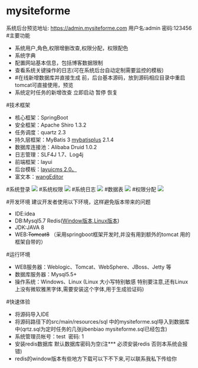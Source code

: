 # mysiteforme
系统后台预览地址: https://admin.mysiteforme.com 用户名:admin  密码:123456<br/>
#主要功能
* 系统用户,角色,权限增删改查,权限分配，权限配色<br/>
* 系统字典<br/>
* 配置网站基本信息，包括博客数据限制<br/>
* 查看系统关键操作的日志(可在系统后台自动定制需要监控的模板)<br/>
* #在线新增数据库并直接生成 前，后台基本源码，放到源码相应目录中重启tomcat可直接使用，预览<br/>
* 系统定时任务的新增改查 立即启动 暂停 恢复<br/>

#技术框架
* 核心框架：SpringBoot
* 安全框架：Apache Shiro 1.3.2
* 任务调度：quartz 2.3
* 持久层框架：MyBatis 3 <a href="http://baomidou.oschina.io/mybatis-plus-doc/#/" target="_blank">mybatisplus</a> 2.1.4
* 数据库连接池：Alibaba Druid 1.0.2
* 日志管理：SLF4J 1.7、Log4j
* 前端框架：layui 
* 后台模板：<a href="http://layuicms.gitee.io/layuicms2.0/index.html" target="_blank">layuicms 2.0。</a>
* 富文本：<a href="http://www.wangeditor.com/" target="_blank">wangEditor</a>

#系统登录
![](https://static.mysiteforme.com/github/%E7%99%BB%E5%BD%95%E9%A1%B5.jpg?raw=true)
#系统权限
![](https://static.mysiteforme.com/github/%E7%B3%BB%E7%BB%9F%E6%9D%83%E9%99%90.png?raw=true)
#系统日志
![](https://static.mysiteforme.com/github/%E7%B3%BB%E7%BB%9F%E6%97%A5%E5%BF%97.png?raw=true)
#数据表
![](https://static.mysiteforme.com/github/%E6%95%B0%E6%8D%AE%E8%A1%A8.png?raw=true)
#权限分配
![](https://static.mysiteforme.com/github/%E6%9D%83%E9%99%90%E5%88%86%E9%85%8D.png?raw=true)

#开发环境
建议开发者使用以下环境，这样避免版本带来的问题
* IDE:idea
* DB:Mysql5.7  Redis(<a href="https://github.com/MicrosoftArchive/redis/releases" target="_blank">Window版本</a>,<a href="https://redis.io/download" target="_blank">Linux版本</a>)
* JDK:JAVA 8
* WEB:<del>Tomcat8</del> （采用springboot框架开发时,并没有用到额外的tomcat 用的框架自带的）

#运行环境
* WEB服务器：Weblogic、Tomcat、WebSphere、JBoss、Jetty 等
* 数据库服务器：Mysql5.5+
* 操作系统：Windows、Linux (Linux 大小写特别敏感 特别要注意,还有Linux上没有微软雅黑字体,需要安装这个字体,用于生成验证码)

#快速体验
* 将源码导入IDE 
* 将源码路径下的src/main/resources/sql 中的mysiteforme.sql导入到数据库中(qrtz.sql为定时任务的几张jibenbiao mysiteforme.sql已经包含)
* 系统管理员帐号：test  密码: 1
* 安装redis数据库 默认数据库密码为空(注*** 必须安装redis 否则本系统会报错)
* redis的window版本有些地方下载可以下不下来,可以联系我私下传给你
